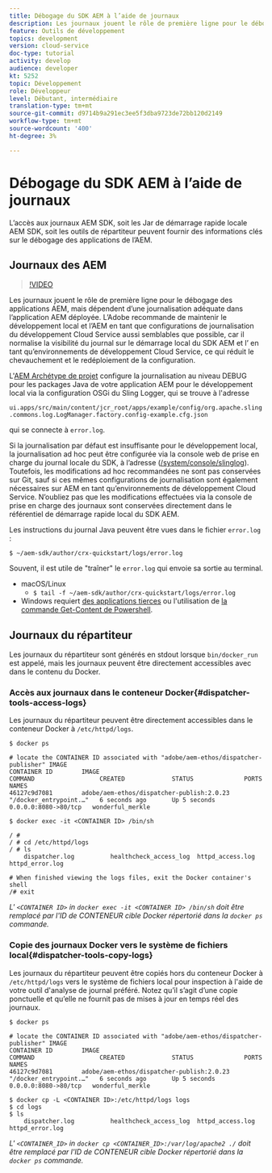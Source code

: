 ```yaml
---
title: Débogage du SDK AEM à l’aide de journaux
description: Les journaux jouent le rôle de première ligne pour le débogage des applications AEM, mais dépendent d’une journalisation adéquate dans l’application AEM déployée.
feature: Outils de développement
topics: development
version: cloud-service
doc-type: tutorial
activity: develop
audience: developer
kt: 5252
topic: Développement
role: Développeur
level: Débutant, intermédiaire
translation-type: tm+mt
source-git-commit: d9714b9a291ec3ee5f3dba9723de72bb120d2149
workflow-type: tm+mt
source-wordcount: '400'
ht-degree: 3%

---
```



# Débogage du SDK AEM à l’aide de journaux

L’accès aux journaux AEM SDK, soit les Jar de démarrage rapide locale AEM SDK, soit les outils de répartiteur peuvent fournir des informations clés sur le débogage des applications de l’AEM.

## Journaux des AEM

>[!VIDEO](https://video.tv.adobe.com/v/34334/?quality=12&learn=on)

Les journaux jouent le rôle de première ligne pour le débogage des applications AEM, mais dépendent d’une journalisation adéquate dans l’application AEM déployée. L’Adobe recommande de maintenir le développement local et l’AEM en tant que configurations de journalisation du développement Cloud Service aussi semblables que possible, car il normalise la visibilité du journal sur le démarrage local du SDK AEM et l’ en tant qu’environnements de développement Cloud Service, ce qui réduit le chevauchement et le redéploiement de la configuration.

L&#39;[AEM Archétype de projet](https://github.com/adobe/aem-project-archetype) configure la journalisation au niveau DEBUG pour les packages Java de votre application AEM pour le développement local via la configuration OSGi du Sling Logger, qui se trouve à l&#39;adresse

`ui.apps/src/main/content/jcr_root/apps/example/config/org.apache.sling.commons.log.LogManager.factory.config-example.cfg.json`

qui se connecte à `error.log`.

Si la journalisation par défaut est insuffisante pour le développement local, la journalisation ad hoc peut être configurée via la console web de prise en charge du journal locale du SDK, à l’adresse ([/system/console/slinglog](http://localhost:4502/system/console/slinglog)). Toutefois, les modifications ad hoc recommandées ne sont pas conservées sur Git, sauf si ces mêmes configurations de journalisation sont également nécessaires sur AEM en tant qu’environnements de développement Cloud Service. N’oubliez pas que les modifications effectuées via la console de prise en charge des journaux sont conservées directement dans le référentiel de démarrage rapide local du SDK AEM.

Les instructions du journal Java peuvent être vues dans le fichier `error.log` :

```
$ ~/aem-sdk/author/crx-quickstart/logs/error.log
```

Souvent, il est utile de &quot;traîner&quot; le `error.log` qui envoie sa sortie au terminal.

+ macOS/Linux
   + `$ tail -f ~/aem-sdk/author/crx-quickstart/logs/error.log`
+ Windows requiert [des applications tierces](https://stackoverflow.com/questions/187587/a-windows-equivalent-of-the-unix-tail-command) ou l&#39;utilisation de [la commande Get-Content de Powershell](https://stackoverflow.com/a/46444596/133936).

## Journaux du répartiteur

Les journaux du répartiteur sont générés en stdout lorsque `bin/docker_run` est appelé, mais les journaux peuvent être directement accessibles avec dans le contenu du Docker.

### Accès aux journaux dans le conteneur Docker{#dispatcher-tools-access-logs}

Les journaux du répartiteur peuvent être directement accessibles dans le conteneur Docker à `/etc/httpd/logs`.

```shell
$ docker ps

# locate the CONTAINER ID associated with "adobe/aem-ethos/dispatcher-publisher" IMAGE
CONTAINER ID        IMAGE                                       COMMAND                  CREATED             STATUS              PORTS                  NAMES
46127c9d7081        adobe/aem-ethos/dispatcher-publish:2.0.23   "/docker_entrypoint.…"   6 seconds ago       Up 5 seconds        0.0.0.0:8080->80/tcp   wonderful_merkle

$ docker exec -it <CONTAINER ID> /bin/sh

/ # 
/ # cd /etc/httpd/logs
/ # ls
    dispatcher.log          healthcheck_access_log  httpd_access.log        httpd_error.log

# When finished viewing the logs files, exit the Docker container's shell
/# exit
```

_L&#39; `<CONTAINER ID>` in  `docker exec -it <CONTAINER ID> /bin/sh` doit être remplacé par l&#39;ID de CONTENEUR cible Docker répertorié dans la  `docker ps` commande._


### Copie des journaux Docker vers le système de fichiers local{#dispatcher-tools-copy-logs}

Les journaux du répartiteur peuvent être copiés hors du conteneur Docker à `/etc/httpd/logs` vers le système de fichiers local pour inspection à l&#39;aide de votre outil d&#39;analyse de journal préféré. Notez qu’il s’agit d’une copie ponctuelle et qu’elle ne fournit pas de mises à jour en temps réel des journaux.

```shell
$ docker ps

# locate the CONTAINER ID associated with "adobe/aem-ethos/dispatcher-publisher" IMAGE
CONTAINER ID        IMAGE                                       COMMAND                  CREATED             STATUS              PORTS                  NAMES
46127c9d7081        adobe/aem-ethos/dispatcher-publish:2.0.23   "/docker_entrypoint.…"   6 seconds ago       Up 5 seconds        0.0.0.0:8080->80/tcp   wonderful_merkle

$ docker cp -L <CONTAINER ID>:/etc/httpd/logs logs 
$ cd logs
$ ls
    dispatcher.log          healthcheck_access_log  httpd_access.log        httpd_error.log
```

_L&#39; `<CONTAINER_ID>` in  `docker cp <CONTAINER_ID>:/var/log/apache2 ./` doit être remplacé par l&#39;ID de CONTENEUR cible Docker répertorié dans la  `docker ps` commande._
